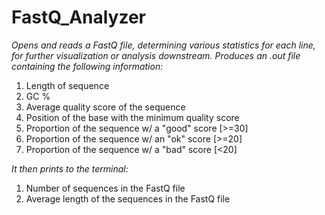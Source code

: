 # FastQ_Analyzer
_Opens and reads a FastQ file, determining various statistics for each line, for further visualization or analysis downstream.
Produces an .out file containing the following information:_
  1. Length of sequence
  2. GC %
  3. Average quality score of the sequence
  4. Position of the base with the minimum quality score
  5. Proportion of the sequence w/ a "good" score [>=30]
  6. Proportion of the sequence w/ an "ok" score [>=20]
  7. Proportion of the sequence w/ a "bad" score [<20]

_It then prints to the terminal:_
  1. Number of sequences in the FastQ file
  2. Average length of the sequences in the FastQ file

